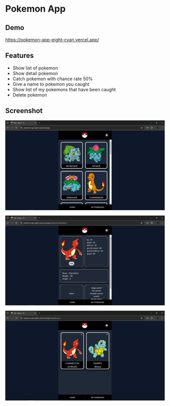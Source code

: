 # Pokemon App

## Demo

https://pokemon-app-eight-cyan.vercel.app/

## Features

- Show list of pokemon
- Show detail pokemon
- Catch pokemon with chance rate 50%
- Give a name to pokemon you caught
- Show list of my pokemons that have been caught
- Delete pokemon

## Screenshot

![alt text](src/assets/image-1.png)

![alt text](src/assets/image-2.png)

![alt text](src/assets/image-3.png)
